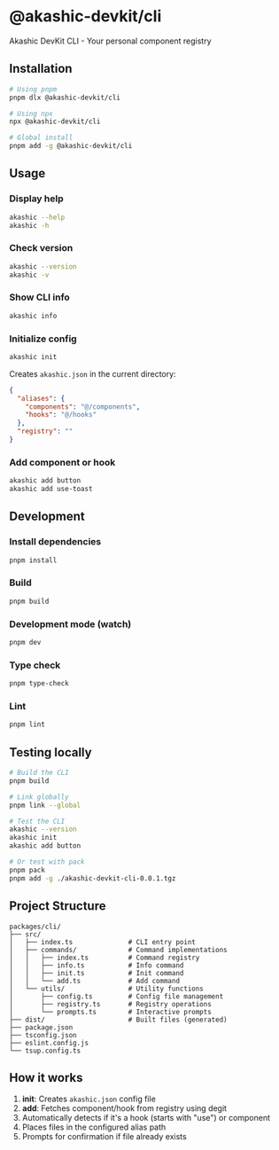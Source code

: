 # @akashic-devkit/cli

Akashic DevKit CLI - Your personal component registry

## Installation

```bash
# Using pnpm
pnpm dlx @akashic-devkit/cli

# Using npx
npx @akashic-devkit/cli

# Global install
pnpm add -g @akashic-devkit/cli
```

## Usage

### Display help
```bash
akashic --help
akashic -h
```

### Check version
```bash
akashic --version
akashic -v
```

### Show CLI info
```bash
akashic info
```

### Initialize config
```bash
akashic init
```

Creates `akashic.json` in the current directory:
```json
{
  "aliases": {
    "components": "@/components",
    "hooks": "@/hooks"
  },
  "registry": ""
}
```

### Add component or hook
```bash
akashic add button
akashic add use-toast
```

## Development

### Install dependencies
```bash
pnpm install
```

### Build
```bash
pnpm build
```

### Development mode (watch)
```bash
pnpm dev
```

### Type check
```bash
pnpm type-check
```

### Lint
```bash
pnpm lint
```

## Testing locally

```bash
# Build the CLI
pnpm build

# Link globally
pnpm link --global

# Test the CLI
akashic --version
akashic init
akashic add button

# Or test with pack
pnpm pack
pnpm add -g ./akashic-devkit-cli-0.0.1.tgz
```

## Project Structure

```
packages/cli/
├── src/
│   ├── index.ts              # CLI entry point
│   ├── commands/             # Command implementations
│   │   ├── index.ts          # Command registry
│   │   ├── info.ts           # Info command
│   │   ├── init.ts           # Init command
│   │   └── add.ts            # Add command
│   └── utils/                # Utility functions
│       ├── config.ts         # Config file management
│       ├── registry.ts       # Registry operations
│       └── prompts.ts        # Interactive prompts
├── dist/                     # Built files (generated)
├── package.json
├── tsconfig.json
├── eslint.config.js
└── tsup.config.ts
```

## How it works

1. **init**: Creates `akashic.json` config file
2. **add**: Fetches component/hook from registry using degit
3. Automatically detects if it's a hook (starts with "use") or component
4. Places files in the configured alias path
5. Prompts for confirmation if file already exists
